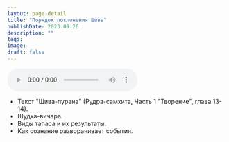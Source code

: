 ```yaml
---
layout: page-detail
title: "Порядок поклонения Шиве"
publishDate: 2023.09.26
description: ""
tags:
image:
draft: false
---
```


<audio title="2023.09.26 - Порядок поклонения Шиве.mp3" src="/upload/iblock/5fe/0r5rtoora1513cca6occze1ne7of65rc.mp3" controls=""></audio>

* Текст "Шива-пурана" (Рудра-самхита, Часть 1 "Творение", глава 13-14).
* Шудха-вичара.
* Виды тапаса и их результаты.
* Как сознание разворачивает события.

  
